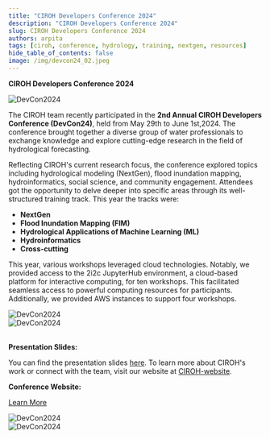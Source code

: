 ```yaml
---
title: "CIROH Developers Conference 2024"
description: "CIROH Developers Conference 2024"
slug: CIROH Developers Conference 2024
authors: arpita
tags: [ciroh, conference, hydrology, training, nextgen, resources]
hide_table_of_contents: false
image: /img/devcon24_02.jpeg
---
```


**CIROH Developers Conference 2024**
<div className="hero-image" style={{ textAlign: 'center' }}>
        <img src="/img/devcon24_01.jpeg" alt="DevCon2024" style={{ width: '80%' }} />
</div>

The CIROH team recently participated in the **2nd Annual CIROH Developers Conference (DevCon24)**, held from May 29th to June 1st,2024. The conference brought together a diverse group of water professionals to exchange knowledge and explore cutting-edge research in the field of hydrological forecasting.
<!-- truncate -->
Reflecting CIROH's current research focus, the conference explored topics including hydrological modeling (NextGen), flood inundation mapping, hydroinformatics, social science, and community engagement. Attendees got the opportunity to delve deeper into specific areas through its well-structured training track. This year the tracks were:
* **NextGen**
* **Flood Inundation Mapping (FIM)**
* **Hydrological Applications of Machine Learning (ML)**
* **Hydroinformatics**
* **Cross-cutting**

This year, various workshops leveraged cloud technologies. Notably, we provided access to the 2i2c JupyterHub environment, a cloud-based platform for interactive computing, for ten workshops. This facilitated seamless access to powerful computing resources for participants. Additionally, we provided AWS instances to support four workshops.

 

<div className="hero-image" style={{ textAlign: 'center' }}>
        <img src="/img/devcon24_04.JPG" alt="DevCon2024" style={{ width: '80%' }} />
</div>
<div className="hero-image" style={{ textAlign: 'center' }}>
        <img src="/img/devcon24_06.png" alt="DevCon2024" style={{ width: '80%' }} />
</div>
<br/>

**Presentation Slides:**

You can find the presentation slides [here](https://github.com/CIROH-UA/Conferences/tree/main/CIROHDevCon2024/NextGenTrack). To learn more about CIROH's work or connect with the team, visit our website at [CIROH-website](https://ciroh.ua.edu/). 

**Conference Website:**

[Learn More](https://ciroh.ua.edu/devconference/)
<div className="hero-image" style={{ textAlign: 'center' }}>
        <img src="/img/devcon24_02.jpeg" alt="DevCon2024" style={{ width: '80%' }} />
</div>
<div className="hero-image" style={{ textAlign: 'center' }}>
        <img src="/img/devcon24_05.jpg" alt="DevCon2024" style={{ width: '80%' }} />
</div>
